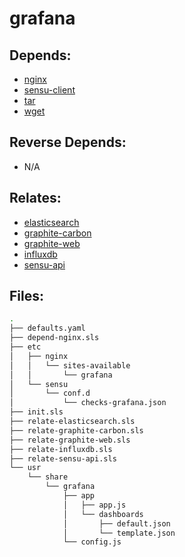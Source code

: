 # grafana

## Depends:

  -  [nginx](/salt/nginx)
  -  [sensu-client](/salt/sensu-client)
  -  [tar](/salt/tar)
  -  [wget](/salt/wget)

## Reverse Depends:

  -  N/A

## Relates:

  -  [elasticsearch](/salt/elasticsearch)
  -  [graphite-carbon](/salt/graphite-carbon)
  -  [graphite-web](/salt/graphite-web)
  -  [influxdb](/salt/influxdb)
  -  [sensu-api](/salt/sensu-api)

## Files:

```bash
.
├── defaults.yaml
├── depend-nginx.sls
├── etc
│   ├── nginx
│   │   └── sites-available
│   │       └── grafana
│   └── sensu
│       └── conf.d
│           └── checks-grafana.json
├── init.sls
├── relate-elasticsearch.sls
├── relate-graphite-carbon.sls
├── relate-graphite-web.sls
├── relate-influxdb.sls
├── relate-sensu-api.sls
└── usr
    └── share
        └── grafana
            ├── app
            │   ├── app.js
            │   └── dashboards
            │       ├── default.json
            │       └── template.json
            └── config.js
```
